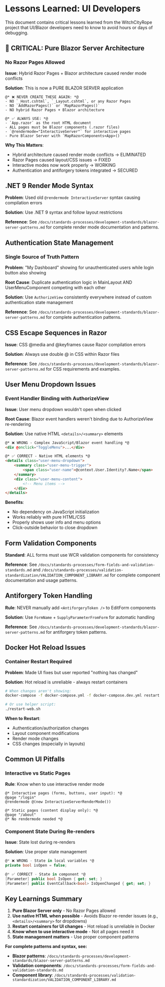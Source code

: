 # Lessons Learned: UI Developers

This document contains critical lessons learned from the WitchCityRope project that UI/Blazor developers need to know to avoid hours or days of debugging.

## 🚨 CRITICAL: Pure Blazor Server Architecture

### No Razor Pages Allowed

**Issue**: Hybrid Razor Pages + Blazor architecture caused render mode conflicts

**Solution**: This is now a PURE BLAZOR SERVER application
```razor
@* ❌ NEVER CREATE THESE AGAIN: *@
- NO `_Host.cshtml`, `_Layout.cshtml`, or any Razor Pages
- NO `AddRazorPages()` or `MapRazorPages()`
- NO hybrid Razor Pages + Blazor architecture

@* ✅ ALWAYS USE: *@
- `App.razor` as the root HTML document
- ALL pages must be Blazor components (.razor files)
- `@rendermode="InteractiveServer"` for interactive pages
- Pure Blazor Server with `MapRazorComponents<App>()`
```

**Why This Matters**:
- Hybrid architecture caused render mode conflicts → ELIMINATED
- Razor Pages caused layout/CSS issues → FIXED
- Interactive modes now work properly → WORKING
- Authentication and antiforgery tokens integrated → SECURED

## .NET 9 Render Mode Syntax

**Problem**: Used old `@rendermode InteractiveServer` syntax causing compilation errors

**Solution**: Use .NET 9 syntax and follow layout restrictions

**Reference**: See `/docs/standards-processes/development-standards/blazor-server-patterns.md` for complete render mode documentation and patterns.

## Authentication State Management

### Single Source of Truth Pattern

**Problem**: "My Dashboard" showing for unauthenticated users while login button also showing

**Root Cause**: Duplicate authentication logic in MainLayout AND UserMenuComponent competing with each other

**Solution**: Use `AuthorizeView` consistently everywhere instead of custom authentication state management

**Reference**: See `/docs/standards-processes/development-standards/blazor-server-patterns.md` for complete authentication patterns.

## CSS Escape Sequences in Razor

**Issue**: CSS @media and @keyframes cause Razor compilation errors

**Solution**: Always use double @ in CSS within Razor files

**Reference**: See `/docs/standards-processes/development-standards/blazor-server-patterns.md` for CSS requirements and examples.

## User Menu Dropdown Issues

### Event Handler Binding with AuthorizeView

**Issue**: User menu dropdown wouldn't open when clicked

**Root Cause**: Blazor event handlers weren't binding due to AuthorizeView re-rendering

**Solution**: Use native HTML `<details>/<summary>` elements
```html
@* ❌ WRONG - Complex JavaScript/Blazor event handling *@
<div @onclick="ToggleMenu">...</div>

@* ✅ CORRECT - Native HTML elements *@
<details class="user-menu-dropdown">
    <summary class="user-menu-trigger">
        <span class="user-name">@context.User.Identity?.Name</span>
    </summary>
    <div class="user-menu-content">
        <!-- Menu items -->
    </div>
</details>
```

**Benefits**:
- No dependency on JavaScript initialization
- Works reliably with pure HTML/CSS
- Properly shows user info and menu options
- Click-outside behavior to close dropdown

## Form Validation Components

**Standard**: ALL forms must use WCR validation components for consistency

**Reference**: See `/docs/standards-processes/form-fields-and-validation-standards.md` and `/docs/standards-processes/validation-standardization/VALIDATION_COMPONENT_LIBRARY.md` for complete component documentation and usage patterns.

## Antiforgery Token Handling

**Rule**: NEVER manually add `<AntiforgeryToken />` to EditForm components

**Solution**: Use `FormName` + `SupplyParameterFromForm` for automatic handling

**Reference**: See `/docs/standards-processes/development-standards/blazor-server-patterns.md` for antiforgery token patterns.

## Docker Hot Reload Issues

### Container Restart Required

**Problem**: Made UI fixes but user reported "nothing has changed"

**Solution**: Hot reload is unreliable - always restart containers
```bash
# When changes aren't showing:
docker-compose -f docker-compose.yml -f docker-compose.dev.yml restart web

# Or use helper script:
./restart-web.sh
```

**When to Restart**:
- Authentication/authorization changes
- Layout component modifications
- Render mode changes
- CSS changes (especially in layouts)

## Common UI Pitfalls

### Interactive vs Static Pages

**Rule**: Know when to use interactive render mode

```razor
@* Interactive pages (forms, buttons, user input): *@
@page "/login"
@rendermode @(new InteractiveServerRenderMode())

@* Static pages (content display only): *@
@page "/about"
@* No rendermode needed *@
```

### Component State During Re-renders

**Issue**: State lost during re-renders

**Solution**: Use proper state management
```csharp
@* ❌ WRONG - State in local variables *@
private bool isOpen = false;

@* ✅ CORRECT - State in component *@
[Parameter] public bool IsOpen { get; set; }
[Parameter] public EventCallback<bool> IsOpenChanged { get; set; }
```

## Key Learnings Summary

1. **Pure Blazor Server only** - No Razor Pages allowed
2. **Use native HTML when possible** - Avoids Blazor re-render issues (e.g., `<details>/<summary>` for dropdowns)
3. **Restart containers for UI changes** - Hot reload is unreliable in Docker
4. **Know when to use interactive mode** - Not all pages need it
5. **State management matters** - Use proper component patterns

**For complete patterns and syntax, see:**
- **Blazor patterns**: `/docs/standards-processes/development-standards/blazor-server-patterns.md`
- **Validation components**: `/docs/standards-processes/form-fields-and-validation-standards.md`
- **Component library**: `/docs/standards-processes/validation-standardization/VALIDATION_COMPONENT_LIBRARY.md`